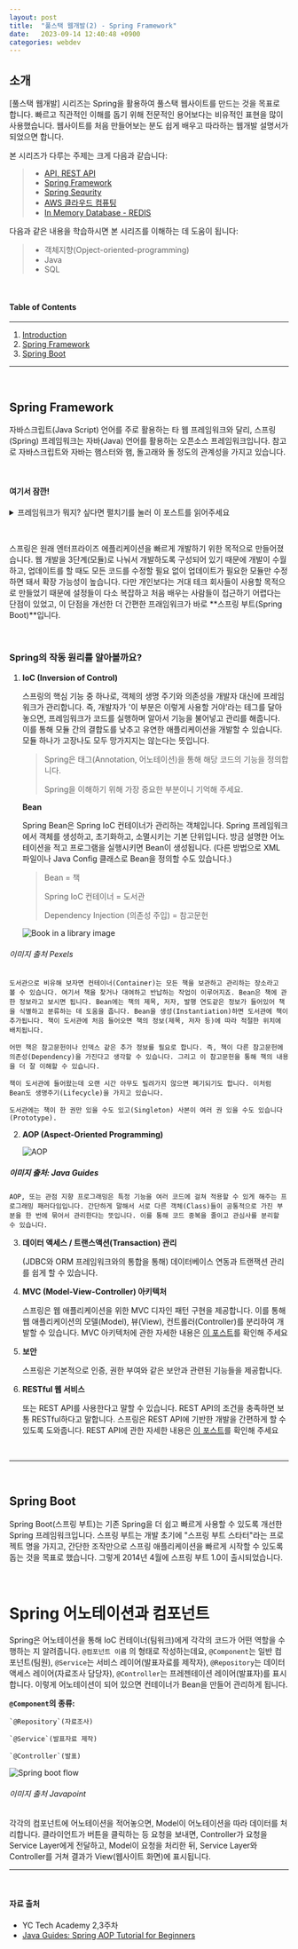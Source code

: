 ```yaml
---
layout: post
title:  "풀스택 웹개발(2) - Spring Framework"
date:   2023-09-14 12:40:48 +0900
categories: webdev
---
```



## 소개
[풀스택 웹개발] 시리즈는 Spring을 활용하여 풀스택 웹사이트를 만드는 것을 목표로 합니다. 빠르고 직관적인 이해를 돕기 위해 전문적인 용어보다는 비유적인 표현을 많이 사용했습니다. 웹사이트를 처음 만들어보는 분도 쉽게 배우고 따라하는 웹개발 설명서가 되었으면 합니다.

본 시리즈가 다루는 주제는 크게 다음과 같습니다:
> - [API, REST API](#https://minisemin.github.io/webdev/2023/09/09/webdev1.html)
> - [Spring Framework](#https://minisemin.github.io/webdev/2023/09/14/webdev2.html)
> - [Spring Sequrity](#https://minisemin.github.io/webdev/2023/10/07/webdev3_spring_security.html)
> - [AWS 클라우드 컴퓨팅](#https://minisemin.github.io/webdev/2023/10/14/webdev5_AWS.html)
> - [In Memory Database - REDIS](#https://minisemin.github.io/webdev/2023/11/04/webdev6_redis.html)

다음과 같은 내용을 학습하시면 본 시리즈를 이해하는 데 도움이 됩니다:
> - 객체지향(Opject-oriented-programming)
> - Java
> - SQL

&nbsp;
&nbsp;
&nbsp;
&nbsp;
&nbsp;

#### Table of Contents
---
1. [Introduction](#소개)
2. [Spring Framework](#spring-framework)
3. [Spring Boot](#spring-boot)

---

&nbsp;
&nbsp;
&nbsp;
&nbsp;
&nbsp;

## Spring Framework

자바스크립트(Java Script) 언어를 주로 활용하는 타 웹 프레임워크와 달리, 스프링(Spring) 프레임워크는 자바(Java) 언어를 활용하는 오픈소스 프레임워크입니다. 참고로 자바스크립트와 자바는 햄스터와 햄, 돌고래와 돌 정도의 관계성을 가지고 있습니다.

&nbsp;

#### 여기서 잠깐!
  <details>
    <summary>프레임워크가 뭐지? 싶다면 펼치기를 눌러 <a src="https://minisemin.github.io/webdev/2023/09/08/framework.html">이 포스트</a>를 읽어주세요</summary>
    <iframe
    src="https://minisemin.github.io/webdev/2023/09/08/framework.html"
    style="width:100%; height:300px;"></iframe>
    </details>

&nbsp;

스프링은 원래 엔터프라이즈 에플리케이션을 빠르게 개발하기 위한 목적으로 만들어졌습니다. 웹 개발을 3단계(모듈)로 나눠서 개발하도록 구성되어 있기 때문에 개발이 수월하고, 업데이트를 할 때도 모든 코드를 수정할 필요 없이 업데이트가 필요한 모듈만 수정하면 돼서 확장 가능성이 높습니다. 다만 개인보다는 거대 테크 회사들이 사용할 목적으로 만들었기 때문에 설정들이 다소 복잡하고 처음 배우는 사람들이 접근하기 어렵다는 단점이 있었고, 이 단점을 개선한 더 간편한 프래임워크가 바로 **스프링 부트(Spring Boot)**입니다.

&nbsp;

### Spring의 작동 원리를 알아볼까요?

1. **IoC (Inversion of Control)**

    스프링의 핵심 기능 중 하나로, 객체의 생명 주기와 의존성을 개발자 대신에 프레임워크가 관리합니다. 즉, 개발자가 '이 부분은 이렇게 사용할 거야'라는 테그를 달아놓으면, 프레임워크가 코드를 실행하며 알아서 기능을 불어넣고 관리를 해줍니다. 이를 통해 모듈 간의 결합도를 낮추고 유연한 애플리케이션을 개발할 수 있습니다. 모듈 하나가 고장나도 모두 망가지지는 않는다는 뜻입니다.

    > Spring은 태그(Annotation, 어노테이션)을 통해 해당 코드의 기능을 정의합니다.
    >
    > Spring을 이해하기 위해 가장 중요한 부분이니 기억해 주세요.

    **Bean**

    Spring Bean은 Spring IoC 컨테이너가 관리하는 객체입니다. Spring 프레임워크에서 객체를 생성하고, 초기화하고, 소멸시키는 기본 단위입니다.
    방금 설명한 어노테이션을 적고 프로그램을 실행시키면 Bean이 생성됩니다. (다른 방법으로 XML 파일이나 Java Config 클래스로 Bean을 정의할 수도 있습니다.)

    > Bean = 책
    >
    > Spring IoC 컨테이너 = 도서관
    >
    > Dependency Injection (의존성 주입) = 참고문헌

    ![Book in a library image](https://images.pexels.com/photos/1370298/pexels-photo-1370298.jpeg?cs=srgb&dl=pexels-element-digital-1370298.jpg&fm=jpg)
###### 이미지 출처 Pexels

    도서관으로 비유해 보자면 컨테이너(Container)는 모든 책을 보관하고 관리하는 장소라고 볼 수 있습니다. 여기서 책을 찾거나 대여하고 반납하는 작업이 이루어지죠. Bean은 책에 관한 정보라고 보시면 됩니다. Bean에는 책의 제목, 저자, 발행 연도같은 정보가 들어있어 책을 식별하고 분류하는 데 도움을 줍니다. Bean을 생성(Instantiation)하면 도서관에 책이 추가됩니다. 책이 도서관에 처음 들어오면 책의 정보(제목, 저자 등)에 따라 적절한 위치에 배치됩니다.

    어떤 책은 참고문헌이나 인덱스 같은 추가 정보를 필요로 합니다. 즉, 책이 다른 참고문헌에 의존성(Dependency)을 가진다고 생각할 수 있습니다. 그리고 이 참고문헌을 통해 책의 내용을 더 잘 이해할 수 있습니다.

    책이 도서관에 들어왔는데 오랜 시간 아무도 빌려가지 않으면 폐기되기도 합니다. 이처럼 Bean도 생명주기(Lifecycle)을 가지고 있습니다.

    도서관에는 책이 한 권만 있을 수도 있고(Singleton) 사본이 여러 권 있을 수도 있습니다(Prototype).


2. **AOP (Aspect-Oriented Programming)**

    ![AOP](https://2.bp.blogspot.com/-Rw0IF-Y-NR8/XN_Vo8ooaLI/AAAAAAAAF_4/6g3b8nEUN98Ba6UGZHW5OJNEDfn6tfFFgCLcBGAs/s1600/spring-aop-cross-cuttin-concerns.png)
##### 이미지 출처: Java Guides

    AOP, 또는 관점 지향 프로그래밍은 특정 기능을 여러 코드에 걸쳐 적용할 수 있게 해주는 프로그래밍 패러다임입니다. 간단하게 말해서 서로 다른 객체(Class)들이 공통적으로 가진 부분을 한 번에 묶어서 관리한다는 뜻입니다. 이를 통해 코드 중복을 줄이고 관심사를 분리할 수 있습니다.



3. **데이터 액세스 / 트랜스액션(Transaction) 관리**

    (JDBC와 ORM 프레임워크와의 통합을 통해) 데이터베이스 연동과 트랜잭션 관리를 쉽게 할 수 있습니다.

4. **MVC (Model-View-Controller) 아키텍처**

    스프링은 웹 애플리케이션을 위한 MVC 디자인 패턴 구현을 제공합니다. 이를 통해 웹 애플리케이션의 모델(Model), 뷰(View), 컨트롤러(Controller)를 분리하여 개발할 수 있습니다. MVC 아키텍처에 관한 자세한 내용은 [이 포스트](#https://minisemin.github.io/webdev/2023/09/08/framework.html)를 확인해 주세요

5. **보안**

    스프링은 기본적으로 인증, 권한 부여와 같은 보안과 관련된 기능들을 제공합니다.

6. **RESTful 웹 서비스**

    또는 REST API를 사용한다고 말할 수 있습니다. REST API의 조건을 충족하면 보통 RESTful하다고 말합니다. 스프링은 REST API에 기반한 개발을 간편하게 할 수 있도록 도와줍니다. REST API에 관한 자세한 내용은 [이 포스트](#https://minisemin.github.io/webdev/2023/09/09/webdev1.html)를 확인해 주세요

&nbsp;
&nbsp;

---

&nbsp;
&nbsp;
&nbsp;
&nbsp;
&nbsp;

## Spring Boot

Spring Boot(스프링 부트)는 기존 Spring을 더 쉽고 빠르게 사용할 수 있도록 개선한 Spring 프레임워크입니다. 스프링 부트는 개발 초기에 "스프링 부트 스타터"라는 프로젝트 명을 가지고, 간단한 조작만으로 스프링 애플리케이션을 빠르게 시작할 수 있도록 돕는 것을 목표로 했습니다. 그렇게 2014년 4월에 스프링 부트 1.0이 출시되었습니다.

&nbsp;

# Spring 어노테이션과 컴포넌트

Spring은 어노테이션을 통해 IoC 컨테이너(팀워크)에게 각각의 코드가 어떤 역할을 수행하는 지 알려줍니다. `@컴포넌트 이름` 의 형태로 작성하는데요, `@Component`는 일반 컴포넌트(팀원), `@Service`는 서비스 레이어(발표자료를 제작자), `@Repository`는 데이터 액세스 레이어(자료조사 담당자), `@Controller`는 프레젠테이션 레이어(발표자)를 표시합니다. 이렇게 어노테이션이 되어 있으면 컨테이너가 Bean을 만들어 관리하게 됩니다.

**`@Component`의 종류:**

    `@Repository`(자료조사)

    `@Service`(발표자료 제작)

    `@Controller`(발표)

![Spring boot flow](https://static.javatpoint.com/springboot/images/spring-boot-architecture2.png)
###### 이미지 출처 Javapoint


각각의 컴포넌트에 어노테이션을 적어놓으면, Model이 어노테이션을 따라 데이터를 처리합니다. 클라이언트가 버튼을 클릭하는 등 요청을 보내면, Controller가 요청을 Service Layer에게 전달하고, Model이 요청을 처리한 뒤, Service Layer와 Controller를 거쳐 결과가 View(웹사이트 화면)에 표시됩니다.

---

&nbsp;
&nbsp;
&nbsp;
&nbsp;
&nbsp;

#### 자료 출처
- YC Tech Academy 2,3주차
- [Java Guides: Spring AOP Tutorial for Beginners](#https://www.javaguides.net/2019/05/understanding-spring-aop-concepts-and-terminology-with-example.html)